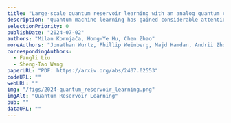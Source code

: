 ```yaml
---
title: "Large-scale quantum reservoir learning with an analog quantum computer"
description: "Quantum machine learning has gained considerable attention as quantum technology advances, presenting a promising approach for efficiently learning complex data patterns. Despite this promise, most contemporary quantum methods require significant resources for variational parameter optimization and face issues with vanishing gradients, leading to experiments that are either limited in scale or lack potential for quantum advantage. To address this, we develop a general-purpose, gradient-free, and scalable quantum reservoir learning algorithm that harnesses the quantum dynamics of neutral-atom analog quantum computers to process data. We experimentally implement the algorithm, achieving competitive performance across various categories of machine learning tasks, including binary and multi-class classification, as well as timeseries prediction. Effective and improving learning is observed with increasing system sizes of up to 108 qubits, demonstrating the largest quantum machine learning experiment to date. We further observe comparative quantum kernel advantage in learning tasks by constructing synthetic datasets based on the geometric differences between generated quantum and classical data kernels. Our findings demonstrate the potential of utilizing classically intractable quantum correlations for effective machine learning. We expect these results to stimulate further extensions to different quantum hardware and machine learning paradigms, including early fault-tolerant hardware and generative machine learning tasks."
selectionPriority: 0
publishDate: "2024-07-02"
authors: "Milan Kornjača, Hong-Ye Hu, Chen Zhao"
moreAuthors: "Jonathan Wurtz, Phillip Weinberg, Majd Hamdan, Andrii Zhdanov, Sergio H. Cantu, Hengyun Zhou, Rodrigo Araiza Bravo, Kevin Bagnall, James I. Basham, Joseph Campo, Adam Choukri, Robert DeAngelo, Paige Frederick, David Haines, Julian Hammett, Ning Hsu, Ming-Guang Hu, Florian Huber, Paul Niklas Jepsen, Ningyuan Jia, Thomas Karolyshyn, Minho Kwon, John Long, Jonathan Lopatin, Alexander Lukin, Tommaso Macrì, Ognjen Marković, Luis A. Martínez-Martínez, Xianmei Meng, Evgeny Ostroumov, David Paquette, John Robinson, Pedro Sales Rodriguez, Anshuman Singh, Nandan Sinha, Henry Thoreen, Noel Wan, Daniel Waxman-Lenz, Tak Wong, Kai-Hsin Wu, Pedro L. S. Lopes, Yuval Boger, Nathan Gemelke, Takuya Kitagawa, Alexander Keesling, Xun Gao, Alexei Bylinskii, Susanne F. Yelin, Fangli Liu, Sheng-Tao Wang"
correspondingAuthors:
  - Fangli Liu
  - Sheng-Tao Wang
paperURL: "PDF: https://arxiv.org/abs/2407.02553"
codeURL: ""
webURL: ""
img: "/figs/2024-quantum_reservoir_learning.png"
imgAlt: "Quantum Reservoir Learning"
pub: ""
dataURL: ""
---
```


